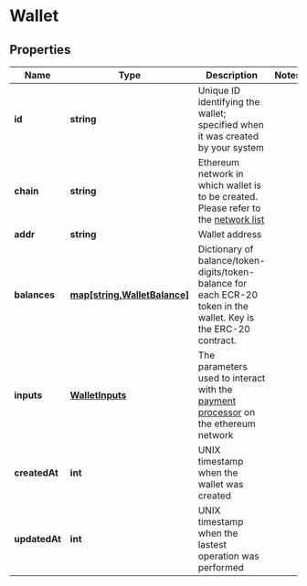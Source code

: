 # Wallet

## Properties
Name | Type | Description | Notes
------------ | ------------- | ------------- | -------------
**id** | **string** | Unique ID identifying the wallet; specified when it was created by your system |
**chain** | **string** | Ethereum network in which wallet is to be created. Please refer to the [network list](https://pay.bleumi.com/docs/#supported-ethereum-networks) |
**addr** | **string** | Wallet address |
**balances** | [**map[string,WalletBalance]**](WalletBalance.md) | Dictionary of balance/token-digits/token-balance for each ECR-20 token in the wallet. Key is the ERC-20 contract. |
**inputs** | [**WalletInputs**](WalletInputs.md) | The parameters used to interact with the [payment processor](https://pay.bleumi.com/docs/#universal-master-contract-addresses) on the ethereum network |
**createdAt** | **int** | UNIX timestamp when the wallet was created |
**updatedAt** | **int** | UNIX timestamp when the lastest operation was performed |



